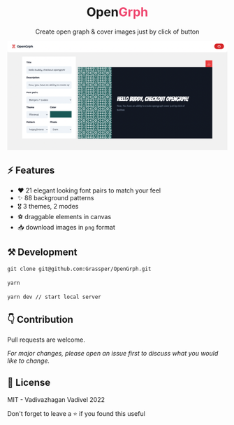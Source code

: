 <h1 align="center">
Open<span style="color:#EF476F">Grph</span>
</h1>

<p align="center">Create open graph & cover images just by click of button</p>

![](./github/preview.png)

## ⚡ Features

- ❤️ 21 elegant looking font pairs to match your feel
- ✨ 88 background patterns
- 🎖️ 3 themes, 2 modes
- ⚽ draggable elements in canvas
- 📥 download images in `png` format

## ⚒️ Development

```
git clone git@github.com:Grassper/OpenGrph.git

yarn

yarn dev // start local server
```

## 👇 Contribution

Pull requests are welcome.

_For major changes, please open an issue first to discuss what you would like to change._

## 🪪 License

MIT - Vadivazhagan Vadivel 2022

Don't forget to leave a ⭐ if you found this useful

